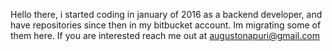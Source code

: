 Hello there, i started coding in january of 2016 as a backend developer, and have repositories since then in my bitbucket account.
Im migrating some of them here.
If you are interested reach me out at augustonapuri@gmail.com

